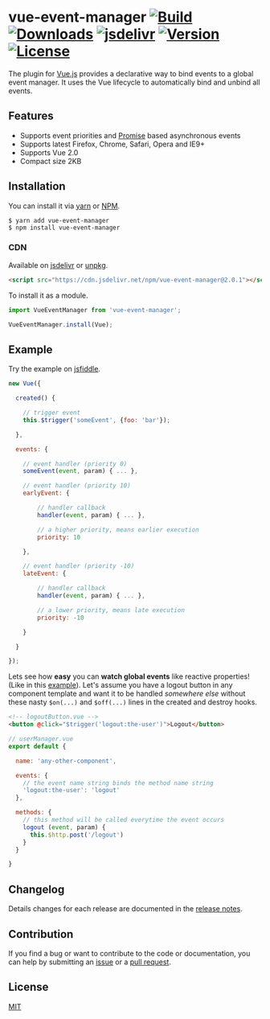 # vue-event-manager [![Build](https://img.shields.io/circleci/project/pagekit/vue-event-manager/master.svg)](https://circleci.com/gh/pagekit/vue-event-manager) [![Downloads](https://img.shields.io/npm/dm/vue-event-manager.svg)](https://www.npmjs.com/package/vue-event-manager) [![jsdelivr](https://data.jsdelivr.com/v1/package/npm/vue-event-manager/badge?style=rounded)](https://www.jsdelivr.com/package/npm/vue-event-manager) [![Version](https://img.shields.io/npm/v/vue-event-manager.svg)](https://www.npmjs.com/package/vue-event-manager) [![License](https://img.shields.io/npm/l/vue-event-manager.svg)](https://www.npmjs.com/package/vue-event-manager)

The plugin for [Vue.js](http://vuejs.org) provides a declarative way to bind events to a global event manager. It uses the Vue lifecycle to automatically bind and unbind all events.

## Features

- Supports event priorities and [Promise](https://developer.mozilla.org/en-US/docs/Web/JavaScript/Reference/Global_Objects/Promise) based asynchronous events
- Supports latest Firefox, Chrome, Safari, Opera and IE9+
- Supports Vue 2.0
- Compact size 2KB

## Installation
You can install it via [yarn](https://yarnpkg.com) or [NPM](https://npmjs.org).
```
$ yarn add vue-event-manager
$ npm install vue-event-manager
```

### CDN
Available on [jsdelivr](https://cdn.jsdelivr.net/npm/vue-event-manager@2.0.1) or [unpkg](https://unpkg.com/vue-event-manager@2.0.1).
```html
<script src="https://cdn.jsdelivr.net/npm/vue-event-manager@2.0.1"></script>
```

To install it as a module.
```js
import VueEventManager from 'vue-event-manager';

VueEventManager.install(Vue);
```


## Example
Try the example on [jsfiddle](https://jsfiddle.net/gh/get/library/pure/pagekit/vue-event-manager/tree/master/examples/demo/).
```js
new Vue({

  created() {

    // trigger event
    this.$trigger('someEvent', {foo: 'bar'});

  },

  events: {

    // event handler (priority 0)
    someEvent(event, param) { ... },

    // event handler (priority 10)
    earlyEvent: {

        // handler callback
        handler(event, param) { ... },

        // a higher priority, means earlier execution
        priority: 10

    },

    // event handler (priority -10)
    lateEvent: {

        // handler callback
        handler(event, param) { ... },

        // a lower priority, means late execution
        priority: -10

    }

  }

});
```

Lets see how **easy** you can **watch global events** like reactive properties! (Like in this [example](https://vuejs.org/v2/examples/commits.html)).
Let's assume you have a logout button in any component template and want it to be handled *somewhere else* without these nasty `$on(...)` and `$off(...)` lines in the created and destroy hooks.

```html
<!-- logoutButton.vue -->
<button @click="$trigger('logout:the-user')">Logout</button>
```

```js
// userManager.vue
export default {

  name: 'any-other-component',

  events: {
    // the event name string binds the method name string
    'logout:the-user': 'logout'
  },

  methods: {
    // this method will be called everytime the event occurs
    logout (event, param) {
      this.$http.post('/logout')
    }
  }

}
```

## Changelog

Details changes for each release are documented in the [release notes](https://github.com/pagekit/vue-event-manager/releases).

## Contribution

If you find a bug or want to contribute to the code or documentation, you can help by submitting an [issue](https://github.com/pagekit/vue-event-manager/issues) or a [pull request](https://github.com/pagekit/vue-event-manager/pulls).

## License

[MIT](http://opensource.org/licenses/MIT)
